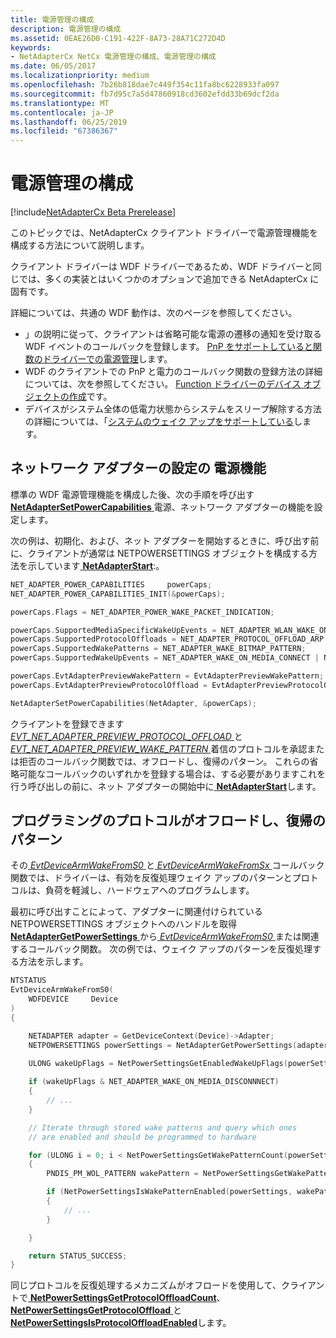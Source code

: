 ```yaml
---
title: 電源管理の構成
description: 電源管理の構成
ms.assetid: 0EAE26D0-C191-422F-8A73-28A71C272D4D
keywords:
- NetAdapterCx NetCx 電源管理の構成、電源管理の構成
ms.date: 06/05/2017
ms.localizationpriority: medium
ms.openlocfilehash: 7b26b818dae7c449f354c11fa8bc6228933fa097
ms.sourcegitcommit: fb7d95c7a5d47860918cd3602efdd33b69dcf2da
ms.translationtype: MT
ms.contentlocale: ja-JP
ms.lasthandoff: 06/25/2019
ms.locfileid: "67386367"
---
```

# <a name="configuring-power-management"></a>電源管理の構成

[!include[NetAdapterCx Beta Prerelease](../netcx-beta-prerelease.md)]

このトピックでは、NetAdapterCx クライアント ドライバーで電源管理機能を構成する方法について説明します。

クライアント ドライバーは WDF ドライバーであるため、WDF ドライバーと同じでは、多くの実装とはいくつかのオプションで追加できる NetAdapterCx に固有です。

詳細については、共通の WDF 動作は、次のページを参照してください。

*  」の説明に従って、クライアントは省略可能な電源の遷移の通知を受け取る WDF イベントのコールバックを登録します。 [PnP をサポートしていると関数のドライバーでの電源管理](../wdf/supporting-pnp-and-power-management-in-function-drivers.md)します。
*  WDF のクライアントでの PnP と電力のコールバック関数の登録方法の詳細については、次を参照してください。 [Function ドライバーのデバイス オブジェクトの作成](../wdf/creating-device-objects-in-a-function-driver.md)です。
*  デバイスがシステム全体の低電力状態からシステムをスリープ解除する方法の詳細については、「[システムのウェイク アップをサポートしている](../wdf/supporting-system-wake-up.md)します。

## <a name="setting-power-capabilities-of-the-network-adapter"></a>ネットワーク アダプターの設定の 電源機能

標準の WDF 電源管理機能を構成した後、次の手順を呼び出す[ **NetAdapterSetPowerCapabilities** ](https://docs.microsoft.com/windows-hardware/drivers/ddi/content/netadapter/nf-netadapter-netadaptersetpowercapabilities)電源、ネットワーク アダプターの機能を設定します。

次の例は、初期化、および、ネット アダプターを開始するときに、呼び出す前に、クライアントが通常は NETPOWERSETTINGS オブジェクトを構成する方法を示しています[ **NetAdapterStart**](https://docs.microsoft.com/windows-hardware/drivers/ddi/content/netadapter/nf-netadapter-netadapterstart):。

```C++
NET_ADAPTER_POWER_CAPABILITIES     powerCaps;
NET_ADAPTER_POWER_CAPABILITIES_INIT(&powerCaps);

powerCaps.Flags = NET_ADAPTER_POWER_WAKE_PACKET_INDICATION;

powerCaps.SupportedMediaSpecificWakeUpEvents = NET_ADAPTER_WLAN_WAKE_ON_AP_ASSOCIATION_LOST;
powerCaps.SupportedProtocolOffloads = NET_ADAPTER_PROTOCOL_OFFLOAD_ARP | NET_ADAPTER_PROTOCOL_OFFLOAD_NS;
powerCaps.SupportedWakePatterns = NET_ADAPTER_WAKE_BITMAP_PATTERN;
powerCaps.SupportedWakeUpEvents = NET_ADAPTER_WAKE_ON_MEDIA_CONNECT | NET_ADAPTER_WAKE_ON_MEDIA_DISCONNECT;

powerCaps.EvtAdapterPreviewWakePattern = EvtAdapterPreviewWakePattern;
powerCaps.EvtAdapterPreviewProtocolOffload = EvtAdapterPreviewProtocolOffload;

NetAdapterSetPowerCapabilities(NetAdapter, &powerCaps);
```

クライアントを登録できます[ *EVT_NET_ADAPTER_PREVIEW_PROTOCOL_OFFLOAD* ](https://docs.microsoft.com/windows-hardware/drivers/ddi/content/netadapter/nc-netadapter-evt_net_adapter_preview_protocol_offload)と[ *EVT_NET_ADAPTER_PREVIEW_WAKE_PATTERN* ](https://docs.microsoft.com/windows-hardware/drivers/ddi/content/netadapter/nc-netadapter-evt_net_adapter_preview_wake_pattern)着信のプロトコルを承認または拒否のコールバック関数では、オフロードし、復帰のパターン。 これらの省略可能なコールバックのいずれかを登録する場合は、する必要がありますこれを行う呼び出しの前に、ネット アダプターの開始中に[ **NetAdapterStart**](https://docs.microsoft.com/windows-hardware/drivers/ddi/content/netadapter/nf-netadapter-netadapterstart)します。

## <a name="programming-protocol-offload-and-wake-patterns"></a>プログラミングのプロトコルがオフロードし、復帰のパターン

その[ *EvtDeviceArmWakeFromS0* ](https://docs.microsoft.com/windows-hardware/drivers/ddi/content/wdfdevice/nc-wdfdevice-evt_wdf_device_arm_wake_from_s0)と[ *EvtDeviceArmWakeFromSx* ](https://docs.microsoft.com/windows-hardware/drivers/ddi/content/wdfdevice/nc-wdfdevice-evt_wdf_device_arm_wake_from_sx)コールバック関数では、ドライバーは、有効を反復処理ウェイク アップのパターンとプロトコルは、負荷を軽減し、ハードウェアへのプログラムします。

最初に呼び出すことによって、アダプターに関連付けられている NETPOWERSETTINGS オブジェクトへのハンドルを取得[ **NetAdapterGetPowerSettings** ](https://docs.microsoft.com/windows-hardware/drivers/ddi/content/netadapter/nf-netadapter-netadaptergetpowersettings)から[ *EvtDeviceArmWakeFromS0* ](https://docs.microsoft.com/windows-hardware/drivers/ddi/content/wdfdevice/nc-wdfdevice-evt_wdf_device_arm_wake_from_s0)または関連するコールバック関数。  次の例では、ウェイク アップのパターンを反復処理する方法を示します。

```C++
NTSTATUS
EvtDeviceArmWakeFromS0(
    WDFDEVICE     Device
)
{

    NETADAPTER adapter = GetDeviceContext(Device)->Adapter;
    NETPOWERSETTINGS powerSettings = NetAdapterGetPowerSettings(adapter);

    ULONG wakeUpFlags = NetPowerSettingsGetEnabledWakeUpFlags(powerSettings);
     
    if (wakeUpFlags & NET_ADAPTER_WAKE_ON_MEDIA_DISCONNNECT)
    {
        // ...
    }

    // Iterate through stored wake patterns and query which ones
    // are enabled and should be programmed to hardware

    for (ULONG i = 0; i < NetPowerSettingsGetWakePatternCount(powerSettings); i++)
    {
        PNDIS_PM_WOL_PATTERN wakePattern = NetPowerSettingsGetWakePattern(powerSettings, i);

        if (NetPowerSettingsIsWakePatternEnabled(powerSettings, wakePattern))
        {
            // ...
        }

    }

    return STATUS_SUCCESS;
}
```

同じプロトコルを反復処理するメカニズムがオフロードを使用して、クライアントで[ **NetPowerSettingsGetProtocolOffloadCount**](https://docs.microsoft.com/windows-hardware/drivers/ddi/content/netpowersettings/nf-netpowersettings-netpowersettingsgetprotocoloffloadcount)、 [ **NetPowerSettingsGetProtocolOffload** ](https://docs.microsoft.com/windows-hardware/drivers/ddi/content/netpowersettings/nf-netpowersettings-netpowersettingsgetprotocoloffload)と[ **NetPowerSettingsIsProtocolOffloadEnabled**](https://docs.microsoft.com/windows-hardware/drivers/ddi/content/netpowersettings/nf-netpowersettings-netpowersettingsisprotocoloffloadenabled)します。
